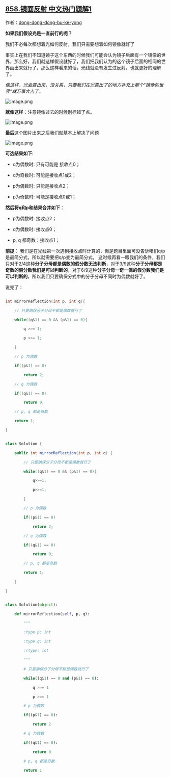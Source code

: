 ## [858.镜面反射 中文热门题解1](https://leetcode.cn/problems/mirror-reflection/solutions/100000/guang-hui-fan-she-ma-na-wo-men-jia-she-guang-bu-fa)

作者：[dong-dong-dong-bu-ke-yong](https://leetcode.cn/u/dong-dong-dong-bu-ke-yong)

**如果我们假设光是一直前行的呢？**
我们不必每次都想着光如何反射，我们只需要想着如何镜像就好了

事实上在我们不知道镜子这个东西的时候我们可能会认为镜子后面有一个镜像的世界，那么好，我们就这样假设就好了，我们把我们认为的这个镜子后面的相同的世界画出来就行了，那么这样看来的话，光线就没有发生过反射，也就更好的理解了。

*像这样，光会露出来，没关系，只要我们在光露出了的地方补充上那个“镜像的世界”就万事大吉了。*
![image.png](https://pic.leetcode-cn.com/1605078484-BSpjzO-image.png)


**就像这样**：注意镜像过去的时候别标错了点。
![image.png](https://pic.leetcode-cn.com/1605078803-BYzXyy-image.png)

**最后**这个图片出来之后我们就基本上解决了问题
![image.png](https://pic.leetcode-cn.com/1605079299-PwGzYw-image.png)

**可选结果如下**:
- q为偶数时: 只有可能是 接收点0；
- q为奇数时: 可能是接收点1或2；
- p为偶数时: 只能是接收点2；
- p为奇数时: 可能是接收点0或1；

**然后将q和p和结果合并如下**：
- p为偶数时: 接收点2；
- q为偶数时: 接收点0；
- p, q 都奇数：接收点1；


**前提**： 我们是在光线第一次遇到接收点时计算的，但是题目里面可没告诉咱们q/p是最简分式，所以就需要把q/p变为最简分式， 这时候再看一眼我们的条件，我们只对于2/4这种**分子分母都是偶数的假分数无法判断**，对于3/9这种**分子分母都是奇数的假分数我们是可以判断的**，对于6/9这种**分子分母一奇一偶的假分数我们是可以判断的**，所以我们只要确保分式中的分子分母不同时为偶数就好了。

说完了：
```c []
int mirrorReflection(int p, int q){
    // 只要确保分子分母不都是偶数就行了
    while((q&1) == 0 && (p&1) == 0){
        q >>= 1;
        p >>= 1;
    }
    // p 为偶数
    if((p&1) == 0)
        return 2;
    // q 为偶数
    if((q&1) == 0)
        return 0;
    // p, q 都是奇数
    return 1;
}
```
```java []
class Solution {
    public int mirrorReflection(int p, int q) {
        // 只要确保分子分母不都是偶数就行了
        while((q&1) == 0 && (p&1) == 0){
            q>>=1;
            p>>=1;
        }
        // p 为偶数
        if((p&1) == 0)
            return 2;
        // q 为偶数
        if((q&1) == 0)
            return 0;
        // p, q 都是奇数
        return 1;
    }
}
```
```python []
class Solution(object):
    def mirrorReflection(self, p, q):
        """
        :type p: int
        :type q: int
        :rtype: int
        """
        # 只要确保分子分母不都是偶数就行了
        while((q&1) == 0 and (p&1) == 0):
            q >>= 1
            p >>= 1
        # p 为偶数
        if((p&1) == 0):
            return 2
        # q 为偶数
        if((q&1) == 0):
            return 0
        # p, q 都是奇数
        return 1
```
